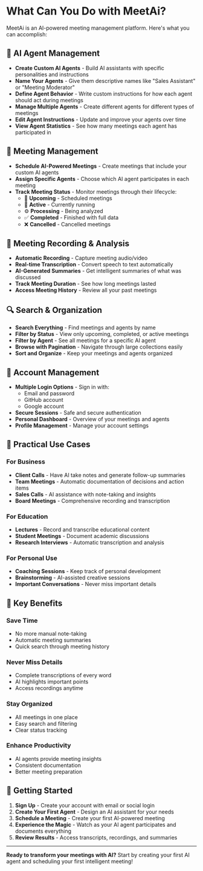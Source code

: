# What Can You Do with MeetAi?

MeetAi is an AI-powered meeting management platform. Here's what you can accomplish:

## 🤖 AI Agent Management
- **Create Custom AI Agents** - Build AI assistants with specific personalities and instructions
- **Name Your Agents** - Give them descriptive names like "Sales Assistant" or "Meeting Moderator"
- **Define Agent Behavior** - Write custom instructions for how each agent should act during meetings
- **Manage Multiple Agents** - Create different agents for different types of meetings
- **Edit Agent Instructions** - Update and improve your agents over time
- **View Agent Statistics** - See how many meetings each agent has participated in

## 📅 Meeting Management
- **Schedule AI-Powered Meetings** - Create meetings that include your custom AI agents
- **Assign Specific Agents** - Choose which AI agent participates in each meeting
- **Track Meeting Status** - Monitor meetings through their lifecycle:
  - 📅 **Upcoming** - Scheduled meetings
  - 🔴 **Active** - Currently running
  - ⚙️ **Processing** - Being analyzed
  - ✅ **Completed** - Finished with full data
  - ❌ **Cancelled** - Cancelled meetings

## 🎥 Meeting Recording & Analysis
- **Automatic Recording** - Capture meeting audio/video
- **Real-time Transcription** - Convert speech to text automatically
- **AI-Generated Summaries** - Get intelligent summaries of what was discussed
- **Track Meeting Duration** - See how long meetings lasted
- **Access Meeting History** - Review all your past meetings

## 🔍 Search & Organization
- **Search Everything** - Find meetings and agents by name
- **Filter by Status** - View only upcoming, completed, or active meetings
- **Filter by Agent** - See all meetings for a specific AI agent
- **Browse with Pagination** - Navigate through large collections easily
- **Sort and Organize** - Keep your meetings and agents organized

## 👤 Account Management
- **Multiple Login Options** - Sign in with:
  - Email and password
  - GitHub account
  - Google account
- **Secure Sessions** - Safe and secure authentication
- **Personal Dashboard** - Overview of your meetings and agents
- **Profile Management** - Manage your account settings

## 💼 Practical Use Cases

### For Business
- **Client Calls** - Have AI take notes and generate follow-up summaries
- **Team Meetings** - Automatic documentation of decisions and action items
- **Sales Calls** - AI assistance with note-taking and insights
- **Board Meetings** - Comprehensive recording and transcription

### For Education
- **Lectures** - Record and transcribe educational content
- **Student Meetings** - Document academic discussions
- **Research Interviews** - Automatic transcription and analysis

### For Personal Use
- **Coaching Sessions** - Keep track of personal development
- **Brainstorming** - AI-assisted creative sessions
- **Important Conversations** - Never miss important details

## 🎯 Key Benefits

### Save Time
- No more manual note-taking
- Automatic meeting summaries
- Quick search through meeting history

### Never Miss Details
- Complete transcriptions of every word
- AI highlights important points
- Access recordings anytime

### Stay Organized
- All meetings in one place
- Easy search and filtering
- Clear status tracking

### Enhance Productivity
- AI agents provide meeting insights
- Consistent documentation
- Better meeting preparation

## 🚀 Getting Started

1. **Sign Up** - Create your account with email or social login
2. **Create Your First Agent** - Design an AI assistant for your needs
3. **Schedule a Meeting** - Create your first AI-powered meeting
4. **Experience the Magic** - Watch as your AI agent participates and documents everything
5. **Review Results** - Access transcripts, recordings, and summaries

---

**Ready to transform your meetings with AI?** Start by creating your first AI agent and scheduling your first intelligent meeting!